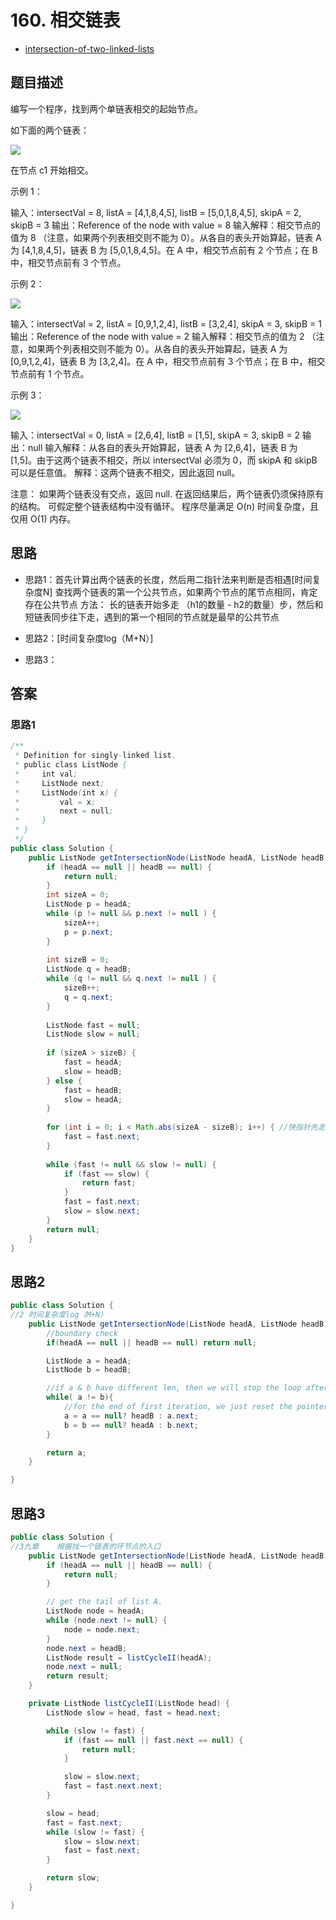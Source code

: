 # 160. 相交链表

- [intersection-of-two-linked-lists](https://leetcode-cn.com/problems/intersection-of-two-linked-lists/)

## 题目描述
编写一个程序，找到两个单链表相交的起始节点。

如下面的两个链表：

![](../../pic/2019-05-26-22-56-22.png)

在节点 c1 开始相交。

 

示例 1：



输入：intersectVal = 8, listA = [4,1,8,4,5], listB = [5,0,1,8,4,5], skipA = 2, skipB = 3
输出：Reference of the node with value = 8
输入解释：相交节点的值为 8 （注意，如果两个列表相交则不能为 0）。从各自的表头开始算起，链表 A 为 [4,1,8,4,5]，链表 B 为 [5,0,1,8,4,5]。在 A 中，相交节点前有 2 个节点；在 B 中，相交节点前有 3 个节点。
 

示例 2：

![](../../pic/2019-05-26-22-56-48.png)

输入：intersectVal = 2, listA = [0,9,1,2,4], listB = [3,2,4], skipA = 3, skipB = 1
输出：Reference of the node with value = 2
输入解释：相交节点的值为 2 （注意，如果两个列表相交则不能为 0）。从各自的表头开始算起，链表 A 为 [0,9,1,2,4]，链表 B 为 [3,2,4]。在 A 中，相交节点前有 3 个节点；在 B 中，相交节点前有 1 个节点。
 

示例 3：

![](../../pic/2019-05-26-22-57-02.png)

输入：intersectVal = 0, listA = [2,6,4], listB = [1,5], skipA = 3, skipB = 2
输出：null
输入解释：从各自的表头开始算起，链表 A 为 [2,6,4]，链表 B 为 [1,5]。由于这两个链表不相交，所以 intersectVal 必须为 0，而 skipA 和 skipB 可以是任意值。
解释：这两个链表不相交，因此返回 null。
 

注意：
如果两个链表没有交点，返回 null.
在返回结果后，两个链表仍须保持原有的结构。
可假定整个链表结构中没有循环。
程序尽量满足 O(n) 时间复杂度，且仅用 O(1) 内存。



## 思路
- 思路1：首先计算出两个链表的长度，然后用二指针法来判断是否相遇[时间复杂度N]
查找两个链表的第一个公共节点，如果两个节点的尾节点相同，肯定存在公共节点
方法： 长的链表开始多走 （h1的数量 - h2的数量）步，然后和短链表同步往下走，遇到的第一个相同的节点就是最早的公共节点

- 思路2：[时间复杂度log（M+N）]  



- 思路3：


## 答案
### 思路1

```java
/**
 * Definition for singly-linked list.
 * public class ListNode {
 *     int val;
 *     ListNode next;
 *     ListNode(int x) {
 *         val = x;
 *         next = null;
 *     }
 * }
 */
public class Solution {
    public ListNode getIntersectionNode(ListNode headA, ListNode headB) {
        if (headA == null || headB == null) {
            return null;
        }
        int sizeA = 0;
        ListNode p = headA;
        while (p != null && p.next != null ) {
            sizeA++;
            p = p.next;
        }
        
        int sizeB = 0;
        ListNode q = headB;
        while (q != null && q.next != null ) {
            sizeB++;
            q = q.next;
        }
        
        ListNode fast = null;
        ListNode slow = null;
        
        if (sizeA > sizeB) {
            fast = headA;
            slow = headB;
        } else {
            fast = headB;
            slow = headA;
        }
        
        for (int i = 0; i < Math.abs(sizeA - sizeB); i++) { //快指针先走
            fast = fast.next;
        }
        
        while (fast != null && slow != null) {
            if (fast == slow) {
                return fast;
            }
            fast = fast.next;
            slow = slow.next;
        }
        return null;
    }
}
```

## 思路2

```java
public class Solution {
//2 时间复杂度log（M+N）
    public ListNode getIntersectionNode(ListNode headA, ListNode headB) {
        //boundary check
        if(headA == null || headB == null) return null;

        ListNode a = headA;
        ListNode b = headB;

        //if a & b have different len, then we will stop the loop after second iteration
        while( a != b){
            //for the end of first iteration, we just reset the pointer to the head of another linkedlist
            a = a == null? headB : a.next;
            b = b == null? headA : b.next;   
        }

        return a;
    }

}
```

## 思路3

```java
public class Solution {
//3九章    根据找一个链表的环节点的入口
    public ListNode getIntersectionNode(ListNode headA, ListNode headB) {
        if (headA == null || headB == null) {
            return null;
        }

        // get the tail of list A.
        ListNode node = headA;
        while (node.next != null) {
            node = node.next;
        }
        node.next = headB;
        ListNode result = listCycleII(headA);
        node.next = null;
        return result;
    }

    private ListNode listCycleII(ListNode head) {
        ListNode slow = head, fast = head.next;

        while (slow != fast) {
            if (fast == null || fast.next == null) {
                return null;
            }

            slow = slow.next;
            fast = fast.next.next;
        }

        slow = head;
        fast = fast.next;
        while (slow != fast) {
            slow = slow.next;
            fast = fast.next;
        }

        return slow;
    }

}
```